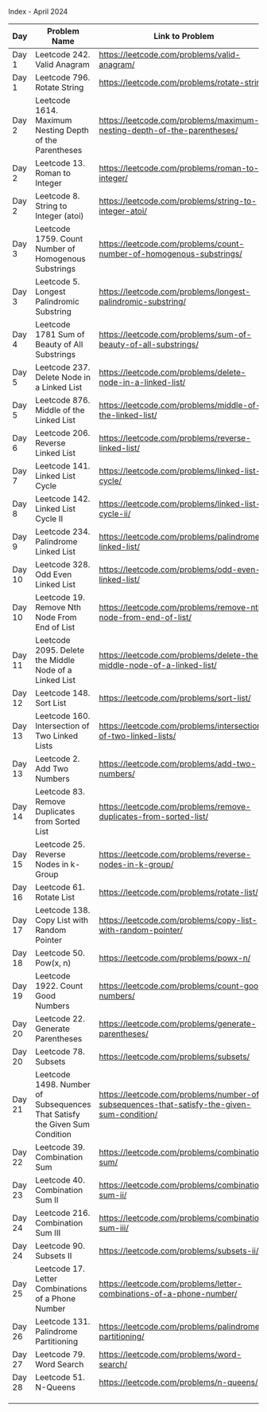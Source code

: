 Index - April 2024

| Day   | Problem Name                                            | Link to Problem                                                         | Notes |
| ----- | ------------------------------------------------------- | ----------------------------------------------------------------------- | ----- |
| Day 1 | Leetcode 242. Valid Anagram                             | https://leetcode.com/problems/valid-anagram/                            | -     |
| Day 1 | Leetcode 796. Rotate String                             | https://leetcode.com/problems/rotate-string/                            | -     |
| Day 2 | Leetcode 1614. Maximum Nesting Depth of the Parentheses | https://leetcode.com/problems/maximum-nesting-depth-of-the-parentheses/ | -     |
| Day 2 | Leetcode 13. Roman to Integer                           | https://leetcode.com/problems/roman-to-integer/                         | -     |
| Day 2 | Leetcode 8. String to Integer (atoi)                    | https://leetcode.com/problems/string-to-integer-atoi/                   | -     |
| Day 3 | Leetcode 1759. Count Number of Homogenous Substrings    | https://leetcode.com/problems/count-number-of-homogenous-substrings/    | -     |
| Day 3 | Leetcode 5. Longest Palindromic Substring               | https://leetcode.com/problems/longest-palindromic-substring/            | -     |
| Day 4 | Leetcode 1781 Sum of Beauty of All Substrings           | https://leetcode.com/problems/sum-of-beauty-of-all-substrings/          | -     |
| Day 5 | Leetcode 237. Delete Node in a Linked List              | https://leetcode.com/problems/delete-node-in-a-linked-list/             | -     |
| Day 5 | Leetcode 876. Middle of the Linked List                 | https://leetcode.com/problems/middle-of-the-linked-list/                | -     |
| Day 6 | Leetcode 206. Reverse Linked List                       | https://leetcode.com/problems/reverse-linked-list/                      | -     |
| Day 7 | Leetcode 141. Linked List Cycle                         | https://leetcode.com/problems/linked-list-cycle/                        | -     |
| Day 8  | Leetcode 142. Linked List Cycle II                      | https://leetcode.com/problems/linked-list-cycle-ii/                     | -     |
| Day 9  | Leetcode 234. Palindrome Linked List                    | https://leetcode.com/problems/palindrome-linked-list/                   | -     |
| Day 10 | Leetcode 328. Odd Even Linked List                      | https://leetcode.com/problems/odd-even-linked-list/                     | -     |
| Day 10 | Leetcode 19. Remove Nth Node From End of List           | https://leetcode.com/problems/remove-nth-node-from-end-of-list/         | -     |
| Day 11 | Leetcode 2095. Delete the Middle Node of a Linked List  | https://leetcode.com/problems/delete-the-middle-node-of-a-linked-list/  | -     |
| Day 12 | Leetcode 148. Sort List                                 | https://leetcode.com/problems/sort-list/                                | -     |
| Day 13 | Leetcode 160. Intersection of Two Linked Lists          | https://leetcode.com/problems/intersection-of-two-linked-lists/         | -     |
| Day 13 | Leetcode 2. Add Two Numbers                             | https://leetcode.com/problems/add-two-numbers/                          | -     |
| Day 14 | Leetcode 83. Remove Duplicates from Sorted List         | https://leetcode.com/problems/remove-duplicates-from-sorted-list/       | -     |
| Day 15 | Leetcode 25. Reverse Nodes in k-Group                                      | https://leetcode.com/problems/reverse-nodes-in-k-group/                                    | -     |
| Day 16 | Leetcode 61. Rotate List                                                   | https://leetcode.com/problems/rotate-list/                                                 | -     |
| Day 17 | Leetcode 138. Copy List with Random Pointer                                | https://leetcode.com/problems/copy-list-with-random-pointer/                               | -     |
| Day 18 | Leetcode 50. Pow(x, n)                                                     | https://leetcode.com/problems/powx-n/                                                      | -     |
| Day 19 | Leetcode 1922. Count Good Numbers                                          | https://leetcode.com/problems/count-good-numbers/                                          | -     |
| Day 20 | Leetcode 22. Generate Parentheses                                          | https://leetcode.com/problems/generate-parentheses/                                        | -     |
| Day 20 | Leetcode 78. Subsets                                                       | https://leetcode.com/problems/subsets/                                                     | -     |
| Day 21 | Leetcode 1498. Number of Subsequences That Satisfy the Given Sum Condition | https://leetcode.com/problems/number-of-subsequences-that-satisfy-the-given-sum-condition/ | -     |
| Day 22 | Leetcode 39. Combination Sum                                               | https://leetcode.com/problems/combination-sum/                                             | -     |
| Day 23 | Leetcode 40. Combination Sum II                                            | https://leetcode.com/problems/combination-sum-ii/                                          | -     |
| Day 24 | Leetcode 216. Combination Sum III                                          | https://leetcode.com/problems/combination-sum-iii/                                         | -     |
| Day 24 | Leetcode 90. Subsets II                                                    | https://leetcode.com/problems/subsets-ii/                                                  | -     |
| Day 25 | Leetcode 17. Letter Combinations of a Phone Number   | https://leetcode.com/problems/letter-combinations-of-a-phone-number/ | -     |
| Day 26 | Leetcode 131. Palindrome Partitioning                            | https://leetcode.com/problems/palindrome-partitioning/                          | -     |
| Day 27 | Leetcode 79. Word Search                                                |  https://leetcode.com/problems/word-search/                                           | -     |
| Day 28 | Leetcode 51. N-Queens                                                     |  https://leetcode.com/problems/n-queens/                                                | -     |
|        |                                                         |                                                                         |       |
|        |                                                         |                                                                         |       |
|        |                                                         |                                                                         |       |
